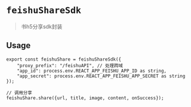 # `feishuShareSdk`

> 书h5分享sdk封装

## Usage

```tsx
export const feishuShare = feishuShareSdk({
    "proxy_prefix": "/feishuAPI", // 处理跨域
    "app_id": process.env.REACT_APP_FEISHU_APP_ID as string,
    "app_secret": process.env.REACT_APP_FEISHU_APP_SECRET as string
});

// 调用分享
feishuShare.share({url, title, image, content, onSuccess});
```
